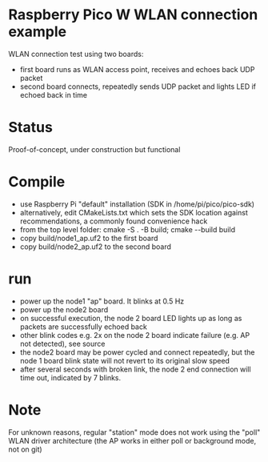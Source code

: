 # Raspberry Pico W WLAN connection example

WLAN connection test using two boards:
- first board runs as WLAN access point, receives and echoes back UDP packet
- second board connects, repeatedly sends UDP packet and lights LED if echoed back in time

# Status
Proof-of-concept, under construction but functional

# Compile
- use Raspberry Pi "default" installation (SDK in /home/pi/pico/pico-sdk)
- alternatively, edit CMakeLists.txt which sets the SDK location against recommendations, a commonly found convenience hack
- from the top level folder: cmake -S . -B build; cmake --build build
- copy build/node1_ap.uf2 to the first board
- copy build/node2_ap.uf2 to the second board

# run
- power up the node1 "ap" board. It blinks at 0.5 Hz
- power up the node2 board
- on successful execution, the node 2 board LED lights up as long as packets are successfully echoed back
- other blink codes e.g. 2x on the node 2 board indicate failure (e.g. AP not detected), see source
- the node2 board may be power cycled and connect repeatedly, but the node 1 board blink state will not revert to its original slow speed
- after several seconds with broken link, the node 2 end connection will time out, indicated by 7 blinks.

# Note
For unknown reasons, regular "station" mode does not work using the "poll" WLAN driver architecture (the AP works in either poll or background mode, not on git)